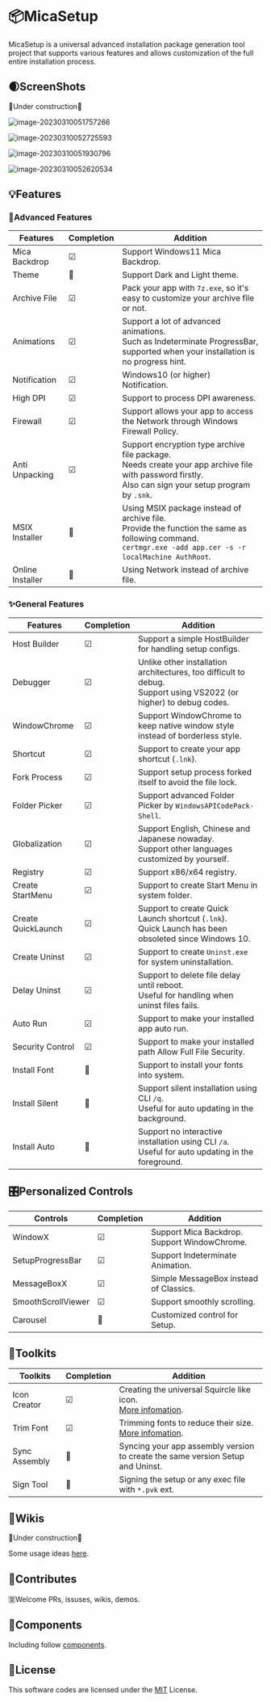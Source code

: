 # 📦MicaSetup

MicaSetup is a universal advanced installation package generation tool project that supports various features and allows customization of the full entire installation process.

## 🌒ScreenShots

🚧Under construction🚧

<img src="assets/image-20230310051757266.png" alt="image-20230310051757266" style="zoom:100%;" />

![image-20230310052725593](assets/image-20230310052725593.png)

![image-20230310051930796](assets/image-20230310051930796.png)

![image-20230310052620534](assets/image-20230310052620534.png)

## 💡Features

### 🌟Advanced Features

| Features         | Completion | Addition                                                     |
| ---------------- | ---------- | ------------------------------------------------------------ |
| Mica Backdrop    | ☑          | Support Windows11 Mica Backdrop.                             |
| Theme            | 🔲          | Support Dark and Light theme.                                |
| Archive File     | ☑          | Pack your app with `7z.exe`, so it's easy to customize your archive file or not. |
| Animations       | ☑          | Support a lot of advanced animations.<br />Such as Indeterminate ProgressBar, supported when your installation is no progress hint. |
| Notification     | ☑          | Windows10 (or higher) Notification.                          |
| High DPI         | ☑          | Support to process DPI awareness.                            |
| Firewall         | ☑          | Support allows your app to access the Network through Windows Firewall Policy. |
| Anti Unpacking   | ☑          | Support encryption type archive file package.<br />Needs create your app archive file with password firstly.<br />Also can sign your setup program by `.snk`. |
| MSIX Installer   | 🔲          | Using MSIX package instead of archive file.<br />Provide the function the same as following command.<br />`certmgr.exe -add app.cer -s -r localMachine AuthRoot`. |
| Online Installer | 🔲          | Using Network instead of archive file.                       |

### ✨General Features

| Features           | Completion | Addition                                                     |
| ------------------ | ---------- | ------------------------------------------------------------ |
| Host Builder       | ☑          | Support a simple HostBuilder for handling setup configs.     |
| Debugger           | ☑          | Unlike other installation architectures, too difficult to debug.<br />Support using VS2022 (or higher) to debug codes. |
| WindowChrome       | ☑          | Support WindowChrome to keep native window style instead of borderless style. |
| Shortcut           | ☑          | Support to create your app shortcut (`.lnk`).                |
| Fork Process       | ☑          | Support setup process forked itself to avoid the file lock.  |
| Folder Picker      | ☑          | Support advanced Folder Picker by `WindowsAPICodePack-Shell`. |
| Globalization      | ☑          | Support English, Chinese and Japanese nowaday.<br />Support other languages customized by yourself. |
| Registry           | ☑          | Support x86/x64 registry.                                    |
| Create StartMenu   | ☑          | Support to create Start Menu in system folder.               |
| Create QuickLaunch | ☑          | Support to create Quick Launch shortcut (`.lnk`).<br />Quick Launch has been obsoleted since Windows 10. |
| Create Uninst      | ☑          | Support to create `Uninst.exe` for system uninstallation.    |
| Delay Uninst       | ☑          | Support to delete file delay until reboot.<br />Useful for handling when uninst files fails. |
| Auto Run           | ☑          | Support to make your installed app auto run.                 |
| Security Control   | ☑          | Support to make your installed path Allow Full File Security. |
| Install Font       | 🔲          | Support to install your fonts into system.                   |
| Install Silent     | 🔲          | Support silent installation using CLI `/q`.<br />Useful for auto updating in the background. |
| Install Auto       | 🔲          | Support no interactive installation using CLI `/a`.<br />Useful for auto updating in the foreground. |

## 🎛️Personalized Controls

| Controls           | Completion | Addition                                          |
| ------------------ | ---------- | ------------------------------------------------- |
| WindowX            | ☑          | Support Mica Backdrop.<br />Support WindowChrome. |
| SetupProgressBar   | ☑          | Support Indeterminate Animation.                  |
| MessageBoxX        | ☑          | Simple MessageBox instead of Classics.            |
| SmoothScrollViewer | ☑          | Support smoothly scrolling.                       |
| Carousel           | 🔲          | Customized control for Setup.                     |

## 🔣Toolkits

| Toolkits      | Completion | Addition                                                     |
| ------------- | ---------- | ------------------------------------------------------------ |
| Icon Creator  | ☑          | Creating the universal Squircle like icon.<br />[More infomation](src/MicaSetup.Tools/MicaSquircle/README.md). |
| Trim Font     | ☑          | Trimming fonts to reduce their size.<br />[More infomation](src/MicaSetup.Tools/MicaFontTrim/README.md). |
| Sync Assembly | 🔲          | Syncing your app assembly version to create the same version Setup and Uninst. |
| Sign Tool     | 🔲          | Signing the setup or any exec file with `*.pvk` ext.         |

## 📖Wikis

🚧Under construction🚧

Some usage ideas [here](src/README.md).

## 🚀Contributes

🈺Welcome PRs, issuses, wikis, demos.

## 🌟Components

Including follow [components](COMPONENTS.md).

## 📑License

This software codes are licensed under the [MIT](LICENSE) License.

